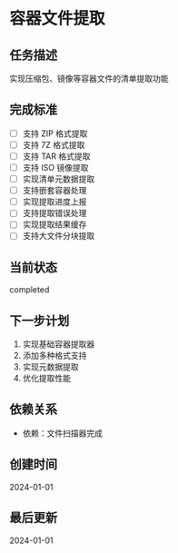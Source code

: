 # 容器文件提取

## 任务描述
实现压缩包、镜像等容器文件的清单提取功能

## 完成标准
- [ ] 支持 ZIP 格式提取
- [ ] 支持 7Z 格式提取
- [ ] 支持 TAR 格式提取
- [ ] 支持 ISO 镜像提取
- [ ] 实现清单元数据提取
- [ ] 支持嵌套容器处理
- [ ] 实现提取进度上报
- [ ] 支持提取错误处理
- [ ] 实现提取结果缓存
- [ ] 支持大文件分块提取

## 当前状态
completed

## 下一步计划
1. 实现基础容器提取器
2. 添加多种格式支持
3. 实现元数据提取
4. 优化提取性能

## 依赖关系
- 依赖：文件扫描器完成

## 创建时间
2024-01-01

## 最后更新
2024-01-01
